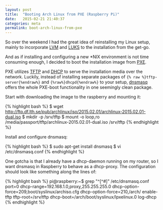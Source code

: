 ```yaml
---
layout: post
title:  "Booting Arch Linux from PXE (Raspberry Pi)"
date:   2015-02-21 21:40:37
categories: meta
permalink: boot-arch-linux-from-pxe
---
```


So over the weekend I had the great idea of reinstalling my Linux setup, mainly to incorporate [LVM](http://en.wikipedia.org/wiki/Logical_Volume_Manager_%28Linux%29) and [LUKS](http://en.wikipedia.org/wiki/Linux_Unified_Key_Setup) to the installation from the get-go.

And as if installing and configuring a new \*NIX environment is not time consuming enough, I decided to boot the installation image from [PXE](http://en.wikipedia.org/wiki/Preboot_Execution_Environment).

PXE utilizes [TFTP](http://en.wikipedia.org/wiki/Trivial_File_Transfer_Protocol) and [DHCP](http://en.wikipedia.org/wiki/Dynamic_Host_Configuration_Protocol) to serve the installation media over the network. Luckily, instead of installing separate packages of `{% raw %}tftp-server{%endraw%}` and `{%raw%}dhcpd{%endraw%}` to your setup, [dnsmasq](http://en.wikipedia.org/wiki/Dnsmasq) offers the whole PXE-boot functionality in one seemingly clean package.

Start with downloading the image to the raspberry and mounting it:

{% highlight bash %}
$ wget http://ftp.df.lth.se/pub/archlinux/iso/2015.02.01/archlinux-2015.02.01-dual.iso
$ mkdir -p /srv/tftp
$ mount -o loop,ro /media/passport/tftp/archlinux-2015.02.01-dual.iso /srv/tftp 
{% endhighlight %}

Install and configure dnsmasq:

{% highlight bash %}
$ sudo apt-get install dnsmasq
$ vi /etc/dnsmasq.conf
{% endhighlight %}

One gotcha is that I already have a dhcp-daemon running on my router, so I want dnsmasq in Raspberry to behave as a dhcp-proxy. The configuration should look like something along the lines of:

{% highlight bash %}
pi@raspberry:~$ grep "^[^#]" /etc/dnsmasq.conf
port=0
dhcp-range=192.168.1.0,proxy,255.255.255.0
dhcp-option-force=209,boot/syslinux/archiso.cfg
dhcp-option-force=210,/arch/
enable-tftp
tftp-root=/srv/tftp
dhcp-boot=/arch/boot/syslinux/lpxelinux.0
log-dhcp
{% endhighlight %}
